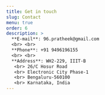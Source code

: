 ```yaml
---
title: Get in touch
slug: Contact
menu: true
order: 6
description: >
  **E-mail**: 96.pratheek@gmail.com 
  <br> <br>
  **Phone**: +91 9496196155
  <br> <br>
  **Address**: WH2-229, IIIT-B
   <br> 26/C Hosur Road
   <br> Electronic City Phase-1
   <br> Bengaluru-560100
   <br> Karnataka, India
---
```

